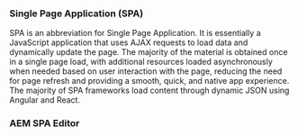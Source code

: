 ### Single Page Application (SPA)

SPA is an abbreviation for Single Page Application. It is essentially a JavaScript application that uses AJAX requests to load data and dynamically update the page. The majority of the material is obtained once in a single page load, with additional resources loaded asynchronously when needed based on user interaction with the page, reducing the need for page refresh and providing a smooth, quick, and native app experience. The majority of SPA frameworks load content through dynamic JSON using Angular and React.

### AEM SPA Editor 

